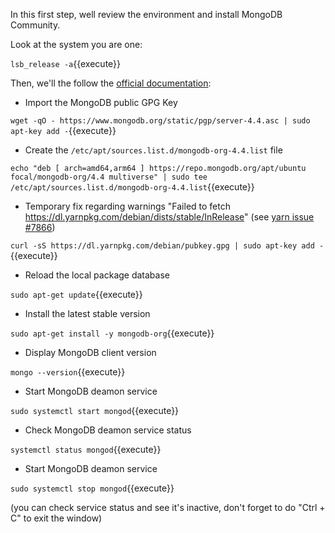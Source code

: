 In this first step, well review the environment and install MongoDB Community.

Look at the system you are one:

`lsb_release -a`{{execute}}

Then, we'll the follow the [official documentation](https://docs.mongodb.com/manual/tutorial/install-mongodb-on-ubuntu/):

- Import the MongoDB public GPG Key

`wget -qO - https://www.mongodb.org/static/pgp/server-4.4.asc | sudo apt-key add -`{{execute}}

- Create the `/etc/apt/sources.list.d/mongodb-org-4.4.list` file

`echo "deb [ arch=amd64,arm64 ] https://repo.mongodb.org/apt/ubuntu focal/mongodb-org/4.4 multiverse" | sudo tee /etc/apt/sources.list.d/mongodb-org-4.4.list`{{execute}}

- Temporary fix regarding warnings "Failed to fetch https://dl.yarnpkg.com/debian/dists/stable/InRelease" (see [yarn issue #7866](https://github.com/yarnpkg/yarn/issues/7866#issuecomment-591464163))

`curl -sS https://dl.yarnpkg.com/debian/pubkey.gpg | sudo apt-key add -`{{execute}}

- Reload the local package database

`sudo apt-get update`{{execute}}

- Install the latest stable version

`sudo apt-get install -y mongodb-org`{{execute}}

- Display MongoDB client version

`mongo --version`{{execute}}

- Start MongoDB deamon service

`sudo systemctl start mongod`{{execute}}

- Check MongoDB deamon service status

`systemctl status mongod`{{execute}}

- Start MongoDB deamon service

`sudo systemctl stop mongod`{{execute}}

(you can check service status and see it's inactive, don't forget to do "Ctrl + C" to exit the window)
